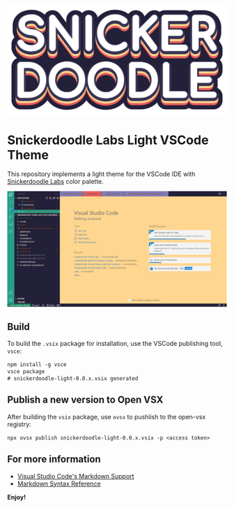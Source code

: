 [![alt](/snickerdoodle.png)](https://snickerdoodlelabs.io)

# Snickerdoodle Labs Light VSCode Theme

This repository implements a light theme for the VSCode IDE with [Snickerdoodle Labs](https://snickerdoodlelabs.io) color palette. 

![alt](/demo.png)

## Build

To build the `.vsix` package for installation, use the VSCode publishing tool, `vsce`:

```shell
npm install -g vsce
vsce package
# snickerdoodle-light-0.0.x.vsix generated
```

## Publish a new version to Open VSX

After building the `vsix` package, use `ovsx` to pushlish to the open-vsx registry:

```shell
npx ovsx publish snickerdoodle-light-0.0.x.vsix -p <access token>
```

## For more information
* [Visual Studio Code's Markdown Support](http://code.visualstudio.com/docs/languages/markdown)
* [Markdown Syntax Reference](https://help.github.com/articles/markdown-basics/)

**Enjoy!**

